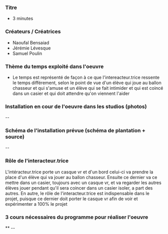### Titre
* 3 minutes

### Créateurs / Créatrices
* Naoufal Bensaiad
* Jérémie Lévesque
* Samuel Poulin

### Thème du temps exploité dans l'oeuvre
* Le temps est représenté de façon à ce que l'intereacteur.trice ressente le temps différement, selon le point de vue d'un élève qui joue au ballon chasseur et qui s'amuse et un élève qui se fait intimider et qui est coincé dans un casier et qui doit attendre qu'on viennent l'aider

### Installation en cour de l'oeuvre dans les studios (photos)
--

### Schéma de l'installation prévue (schéma de plantation + source)
--

### Rôle de l'interacteur.trice
L'intéracteur.trice porte un casque vr et d'un bord celui-ci va prendre la place d'un élève qui va jouer au ballon chasseur. Ensuite ce dernier va ce mettre dans un casier, toujours avec un casque vr, et va regarder les autres élèves jouer pendant qu'il sera coincer dans un casier isoler, a part des autres. En autre, le rôle de l'interacteur.trice est indispensable dans le projet, puisque ce dernier doit porter le casque vr afin de voir et expérimenter a 100% le projet

### 3 cours nécessaires du programme pour réaliser l'oeuvre
** --
